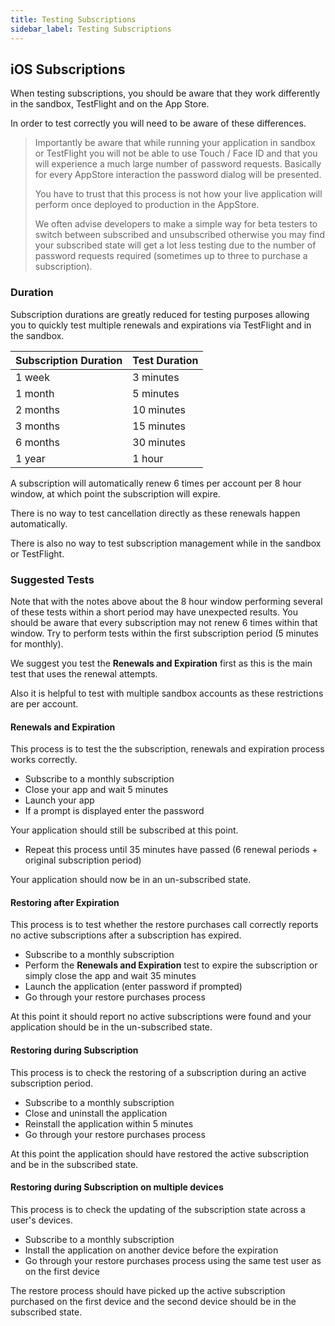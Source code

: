 ```yaml
---
title: Testing Subscriptions
sidebar_label: Testing Subscriptions
---
```


## iOS Subscriptions

When testing subscriptions, you should be aware that they work differently in the sandbox, TestFlight and on the App Store. 

In order to test correctly you will need to be aware of these differences.

>
> Importantly be aware that while running your application in sandbox or TestFlight you will not be able to use Touch / Face ID and that you will experience a much large number of password requests. Basically for every AppStore interaction the password dialog will be presented. 
>
> You have to trust that this process is not how your live application will perform once deployed to production in the AppStore.
> 
> We often advise developers to make a simple way for beta testers to switch between subscribed and unsubscribed otherwise you may find your subscribed state will get a lot less testing due to the number of password requests required (sometimes up to three to purchase a subscription).
>


### Duration

Subscription durations are greatly reduced for testing purposes allowing you to quickly test multiple renewals and expirations via TestFlight and in the sandbox.

| Subscription Duration | Test Duration |
| --- | --- |
| 1 week | 3 minutes |
| 1 month | 5 minutes |
| 2 months | 10 minutes |
| 3 months | 15 minutes |
| 6 months | 30 minutes |
| 1 year | 1 hour |


A subscription will automatically renew 6 times per account per 8 hour window, at which point the subscription will expire.

There is no way to test cancellation directly as these renewals happen automatically.

There is also no way to test subscription management while in the sandbox or TestFlight.


### Suggested Tests

Note that with the notes above about the 8 hour window performing several of these tests within a short period may have unexpected results. You should be aware that every subscription may not renew 6 times within that window. Try to perform tests within the first subscription period (5 minutes for monthly).

We suggest you test the **Renewals and Expiration** first as this is the main test that uses the renewal attempts.

Also it is helpful to test with multiple sandbox accounts as these restrictions are per account.



#### Renewals and Expiration

This process is to test the the subscription, renewals and expiration process works correctly.

- Subscribe to a monthly subscription
- Close your app and wait 5 minutes
- Launch your app
- If a prompt is displayed enter the password

Your application should still be subscribed at this point.

- Repeat this process until 35 minutes have passed (6 renewal periods + original subscription period)

Your application should now be in an un-subscribed state.


#### Restoring after Expiration

This process is to test whether the restore purchases call correctly reports no active subscriptions after a subscription has expired.

- Subscribe to a monthly subscription
- Perform the **Renewals and Expiration** test to expire the subscription or simply close the app and wait 35 minutes
- Launch the application (enter password if prompted)
- Go through your restore purchases process

At this point it should report no active subscriptions were found and your application should be in the un-subscribed state. 



#### Restoring during Subscription

This process is to check the restoring of a subscription during an active subscription period.

- Subscribe to a monthly subscription
- Close and uninstall the application
- Reinstall the application within 5 minutes
- Go through your restore purchases process

At this point the application should have restored the active subscription and be in the subscribed state.



#### Restoring during Subscription on multiple devices

This process is to check the updating of the subscription state across a user's devices.

- Subscribe to a monthly subscription
- Install the application on another device before the expiration
- Go through your restore purchases process using the same test user as on the first device

The restore process should have picked up the active subscription purchased on the first device and the second device should be in the subscribed state. 





